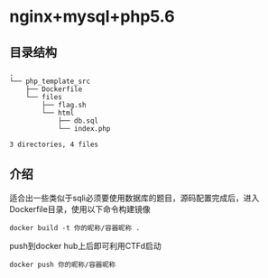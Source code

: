 # nginx+mysql+php5.6
## 目录结构
```
.
└── php_template_src
    ├── Dockerfile
    └── files
        ├── flag.sh
        └── html
            ├── db.sql
            └── index.php

3 directories, 4 files
```

## 介绍
适合出一些类似于sqli必须要使用数据库的题目，源码配置完成后，进入Dockerfile目录，使用以下命令构建镜像
```
docker build -t 你的昵称/容器昵称 .
```
push到docker hub上后即可利用CTFd启动
```
docker push 你的昵称/容器昵称
```
